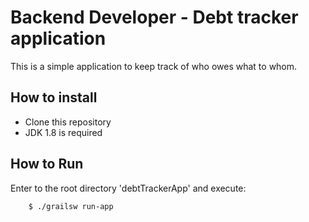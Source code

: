 # Backend Developer - Debt tracker application

This is a simple application to keep track of who owes what to whom.

## How to install

* Clone this repository
* JDK 1.8 is required

## How to Run

Enter to the root directory 'debtTrackerApp' and execute:

```
    $ ./grailsw run-app        
``` 


